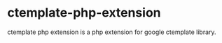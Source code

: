 ctemplate-php-extension
=======================

ctemplate php extension is a php extension for google ctemplate library.
